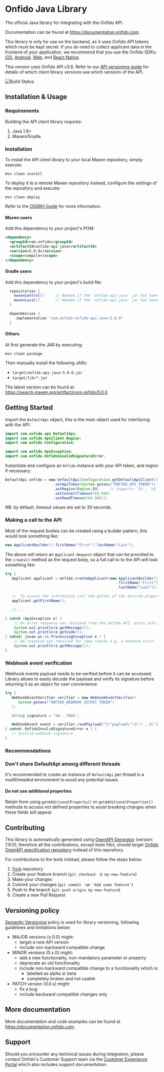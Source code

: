 # Onfido Java Library

The official Java library for integrating with the Onfido API.

Documentation can be found at <https://documentation.onfido.com>.

This library is only for use on the backend, as it uses Onfido API tokens which must be kept secret. If you do need to collect applicant data in the frontend of your application, we recommend that you use the Onfido SDKs: [iOS](https://github.com/onfido/onfido-ios-sdk), [Android](https://github.com/onfido/onfido-android-sdk), [Web](https://github.com/onfido/onfido-sdk-ui), and [React Native](https://github.com/onfido/react-native-sdk).

This version uses Onfido API v3.6. Refer to our [API versioning guide](https://developers.onfido.com/guide/api-versioning-policy#client-libraries) for details of which client library versions use which versions of the API.

![Build Status](https://github.com/onfido/onfido-java/actions/workflows/maven.yml/badge.svg)

## Installation & Usage

### Requirements

Building the API client library requires:

1. Java 1.8+
2. Maven/Gradle

### Installation

To install the API client library to your local Maven repository, simply execute:

```shell
mvn clean install
```

To deploy it to a remote Maven repository instead, configure the settings of the repository and execute:

```shell
mvn clean deploy
```

Refer to the [OSSRH Guide](http://central.sonatype.org/pages/ossrh-guide.html) for more information.

#### Maven users

Add this dependency to your project's POM:

```xml
<dependency>
  <groupId>com.onfido</groupId>
  <artifactId>onfido-api-java</artifactId>
  <version>5.0.0</version>
  <scope>compile</scope>
</dependency>
```

#### Gradle users

Add this dependency to your project's build file:

```groovy
  repositories {
    mavenCentral()     // Needed if the 'onfido-api-java' jar has been published to maven central.
    mavenLocal()       // Needed if the 'onfido-api-java' jar has been published to the local maven repo.
  }

  dependencies {
     implementation "com.onfido:onfido-api-java:5.0.0"
  }
```

#### Others

At first generate the JAR by executing:

```shell
mvn clean package
```

Then manually install the following JARs:

- `target/onfido-api-java-5.0.0.jar`
- `target/lib/*.jar`

The latest version can be found at: https://search.maven.org/artifact/com.onfido/5.0.0

## Getting Started

Import the `DefaultApi` object, this is the main object used for interfacing with the API:

```java
import com.onfido.api.DefaultApi;
import com.onfido.ApiClient.Region;
import com.onfido.Configuration;

import com.onfido.ApiException;
import com.onfido.OnfidoInvalidSignatureError;
```

Instantiate and configure an `Onfido` instance with your API token, and region if necessary:

```java
DefaultApi onfido = new DefaultApi(Configuration.getDefaultApiClient()
                      .setApiToken(System.getenv("ONFIDO_API_TOKEN"))
                      .setRegion(Region.EU)     // Supports `EU`, `US` and `CA`
                      .setConnectTimeout(60_000)
                      .setReadTimeout(60_000));
```

NB: by default, timeout values are set to 30 seconds.

### Making a call to the API

Most of the request bodies can be created using a builder pattern, this would look something like:

```java
new ApplicantBuilder().firstName("First").lastName("Last");
```

The above will return an `Applicant.Request` object that can be provided to the `create()` method as the request body, so a full call to to the API will look something like:

```java
try {
   Applicant applicant = onfido.createApplicant(new ApplicantBuilder()
                                                   .firstName("First")
                                                   .lastName("Last"));

   //  To access the information call the getter of the desired property on the object, for example:
   applicant.getFirstName();

   // ...

} catch (ApiException e) {
    // An error response was received from the Onfido API, extra info is available.
    System.out.println(e.getMessage());
    System.out.println(e.getCode());
} catch( javax.ws.rs.ProcessingException e ) {
    // No response was received for some reason e.g. a network error.
    System.out.println(e.getMessage());
}
```

### Webhook event verification

Webhook events payload needs to be verified before it can be accessed. Library allows to easily decode the payload and verify its signature before returning it as an object for user convenience:

```java
try {
   WebhookEventVerifier verifier = new WebhookEventVerifier(
      System.getenv("ONFIDO_WEBHOOK_SECRET_TOKEN")
   );

   String signature = "a0...760e";

   WebhookEvent event = verifier.readPayload("{\"payload\":{\"r...3\"}}", signature);
} catch( OnfidoInvalidSignatureError e ) {
   // Invalid webhook signature
}
```

### Recommendations

### Don't share DefaultApi among different threads

It's recommended to create an instance of `DefaultApi` per thread in a multithreaded environment to avoid any potential issues.

#### Do not use additional properties

Retain from using `getAdditionalProperty()` or `getAdditionalProperties()` methods to access not defined properties to avoid breaking changes when these fields will appear.

## Contributing

This library is automatically generated using [OpenAPI Generator](https://openapi-generator.tech) (version: 7.9.0); therefore all the contributions, except tests files, should target [Onfido OpenAPI specification repository](https://github.com/onfido/onfido-openapi-spec/tree/master) instead of this repository.

For contributions to the tests instead, please follow the steps below:

1. [Fork](https://github.com/onfido/onfido-java/fork) repository
2. Create your feature branch (`git checkout -b my-new-feature`)
3. Make your changes
4. Commit your changes (`git commit -am 'Add some feature'`)
5. Push to the branch (`git push origin my-new-feature`)
6. Create a new Pull Request

## Versioning policy

[Semantic Versioning](https://semver.org) policy is used for library versioning, following guidelines and limitations below:

- MAJOR versions (x.0.0) might:
  - target a new API version
  - include non-backward compatible change
- MINOR versions (0.x.0) might:
  - add a new functionality, non-mandatory parameter or property
  - deprecate an old functionality
  - include non-backward compatible change to a functionality which is:
    - labelled as alpha or beta
    - completely broken and not usable
- PATCH version (0.0.x) might:
  - fix a bug
  - include backward compatible changes only

## More documentation

More documentation and code examples can be found at <https://documentation.onfido.com>.

## Support

Should you encounter any technical issues during integration, please contact Onfido's Customer Support team via the [Customer Experience Portal](https://public.support.onfido.com/) which also includes support documentation.
